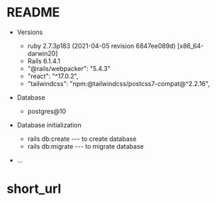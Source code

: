 # README

* Versions
  - ruby 2.7.3p183 (2021-04-05 revision 6847ee089d) [x86_64-darwin20]
  - Rails 6.1.4.1
  - "@rails/webpacker": "5.4.3"
  - "react": "^17.0.2",
  - "tailwindcss": "npm:@tailwindcss/postcss7-compat@^2.2.16",

* Database
  - postgres@10

* Database initialization
  - rails db:create --- to create database
  - rails db:migrate --- to migrate database

* ...
# short_url
